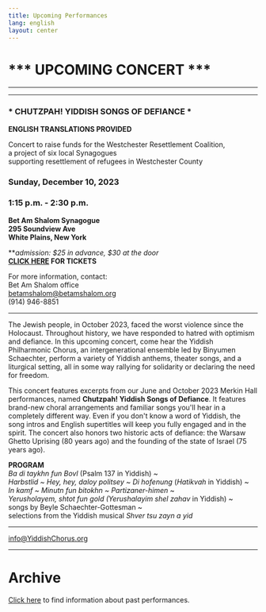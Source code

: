 ```yaml
---
title: Upcoming Performances
lang: english
layout: center
---
```


# *** UPCOMING CONCERT ***

_____

*********

### * CHUTZPAH! YIDDISH SONGS OF DEFIANCE *  

**ENGLISH TRANSLATIONS PROVIDED**  

Concert to raise funds for the Westchester Resettlement Coalition,  
a project of six local Synagogues  
supporting resettlement of refugees in Westchester County  

### Sunday, December 10, 2023  
### 1:15 p.m. - 2:30 p.m.

**Bet Am Shalom Synagogue  
295 Soundview Ave  
White Plains, New York**

**_admission: $25 in advance, $30 at the door_  
**[CLICK HERE](https://betamshalom.org/yiddishchorus/) FOR TICKETS**  

For more information, contact:  
Bet Am Shalom office  
[betamshalom@betamshalom.org](mailto:betamshalom@betamshalom.org)  
(914) 946-8851  

*********

The Jewish people, in October 2023, faced the worst violence since the Holocaust. Throughout history, we have responded to hatred with optimism and defiance. In this upcoming concert, come hear the Yiddish Philharmonic Chorus, an intergenerational ensemble led by Binyumen Schaechter, perform a variety of Yiddish anthems, theater songs, and a liturgical setting, all in some way rallying for solidarity or declaring the need for freedom.  

This concert features excerpts from our June and October 2023 Merkin Hall performances, named **Chutzpah!  Yiddish Songs of Defiance**.  It features brand-new choral arrangements and familiar songs you'll hear in a completely different way. Even if you don't know a word of Yiddish, the song intros and English supertitles will keep you fully engaged and in the spirit. The concert also honors two historic acts of defiance: the Warsaw Ghetto Uprising (80 years ago) and the founding of the state of Israel (75 years ago).  

**PROGRAM**  
*Ba di taykhn fun Bovl* (Psalm 137 in Yiddish) ~  
*Harbstlid ~ Hey, hey, daloy politsey ~ Di hofenung* (*Hatikvah* in Yiddish) ~  
*In kamf ~ Minutn fun bitokhn ~ Partizaner-himen* ~  
*Yerusholayem, shtot fun gold (Yerushalayim shel zahav* in Yiddish) ~  
songs by Beyle Schaechter-Gottesman ~  
selections from the Yiddish musical *Shver tsu zayn a yid*  

*********

[info@YiddishChorus.org](mailto:info@yiddishchorus.org)  

_____

# Archive

[Click here](concerts_archive.html) to find information about past performances.
